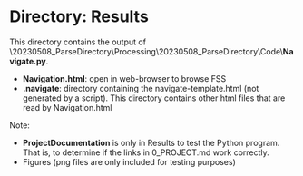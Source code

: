 # Directory: Results



This directory contains the output of \20230508_ParseDirectory\Processing\20230508_ParseDirectory\Code\\**Navigate.py**. 



* **Navigation.html**: open in web-browser to browse FSS
* **\.navigate**: directory containing the navigate-template.html (not generated by a script). This directory contains other html files that are read by Navigation.html



Note:

* **ProjectDocumentation** is only in Results to test the Python program. That is, to determine if the links in 0_PROJECT.md work correctly.
* Figures (png files are only included for testing purposes)





